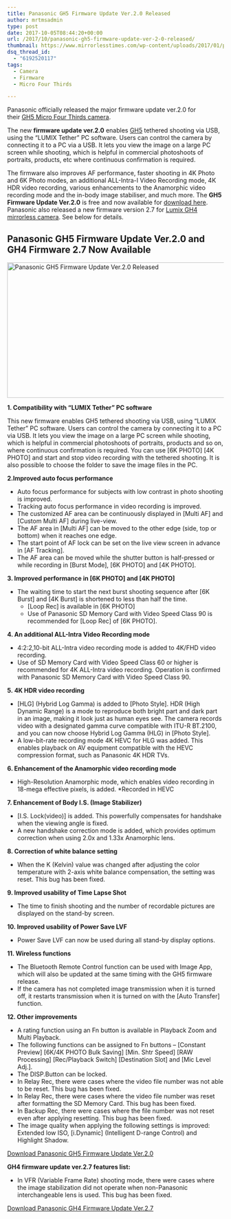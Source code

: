 ```yaml
---
title: Panasonic GH5 Firmware Update Ver.2.0 Released
author: mrtmsadmin
type: post
date: 2017-10-05T08:44:20+00:00
url: /2017/10/panasonic-gh5-firmware-update-ver-2-0-released/
thumbnail: https://www.mirrorlesstimes.com/wp-content/uploads/2017/01/panasonic-gh5.jpg
dsq_thread_id:
  - "6192520117"
tags:
  - Camera
  - Firmware
  - Micro Four Thirds

---
```

Panasonic officially released the major firmware update ver.2.0 for their [GH5 Micro Four Thirds camera][1].

The new **firmware update ver.2.0** enables <a href="http://amzn.to/2yGoJQk" target="_blank" rel="noopener">GH5</a> tethered shooting via USB, using the “LUMIX Tether” PC software. Users can control the camera by connecting it to a PC via a USB. It lets you view the image on a large PC screen while shooting, which is helpful in commercial photoshoots of portraits, products, etc where continuous confirmation is required.

The firmware also improves AF performance, faster shooting in 4K Photo and 6K Photo modes, an additional ALL-Intra-I Video Recording mode, 4K HDR video recording, various enhancements to the Anamorphic video recording mode and the in-body image stabiliser, and much more. The **GH5 Firmware Update Ver.2.0** is free and now available for <a href="http://av.jpn.support.panasonic.com/support/global/cs/dsc/download/fts/index2.html" target="_blank" rel="nofollow external noopener noreferrer">download here</a>. Panasonic also released a new firmware version 2.7 for <a href="http://amzn.to/2k4Dn0T" target="_blank" rel="nofollow external noopener noreferrer" data-wpel-link="external">Lumix GH4 mirrorless camera</a>. See below for details.

## Panasonic GH5 Firmware Update Ver.2.0 and GH4 Firmware 2.7 Now Available

[<img class="aligncenter wp-image-1106 size-full" title="Panasonic GH5 Firmware Update Ver.2.0 Released" src="https://i0.wp.com/www.mirrorlesstimes.com/wp-content/uploads/2017/05/panasonic-gh5-firmware-v1-1-coming-april-24-10-bit-422-1080-video.jpg?resize=600%2C314&#038;ssl=1" alt="Panasonic GH5 Firmware Update Ver.2.0 Released" width="600" height="314" srcset="https://i0.wp.com/www.mirrorlesstimes.com/wp-content/uploads/2017/05/panasonic-gh5-firmware-v1-1-coming-april-24-10-bit-422-1080-video.jpg?w=1200&ssl=1 1200w, https://i0.wp.com/www.mirrorlesstimes.com/wp-content/uploads/2017/05/panasonic-gh5-firmware-v1-1-coming-april-24-10-bit-422-1080-video.jpg?resize=300%2C157&ssl=1 300w, https://i0.wp.com/www.mirrorlesstimes.com/wp-content/uploads/2017/05/panasonic-gh5-firmware-v1-1-coming-april-24-10-bit-422-1080-video.jpg?resize=768%2C402&ssl=1 768w, https://i0.wp.com/www.mirrorlesstimes.com/wp-content/uploads/2017/05/panasonic-gh5-firmware-v1-1-coming-april-24-10-bit-422-1080-video.jpg?resize=1024%2C536&ssl=1 1024w" sizes="(max-width: 600px) 100vw, 600px" data-recalc-dims="1" />][2]

**<span class="subheader2">1. Compatibility with “LUMIX Tether” PC software</span>**

This new firmware enables GH5 tethered shooting via USB, using “LUMIX Tether” PC software. Users can control the camera by connecting it to a PC via USB. It lets you view the image on a large PC screen while shooting, which is helpful in commercial photoshoots of portraits, products and so on, where continuous confirmation is required. You can use \[6K PHOTO\] \[4K PHOTO\] and start and stop video recording with the tethered shooting. It is also possible to choose the folder to save the image files in the PC.

**<span class="subheader2">2.Improved auto focus performance</span>**

  * Auto focus performance for subjects with low contrast in photo shooting is improved.
  * Tracking auto focus performance in video recording is improved.
  * The customized AF area can be continuously displayed in [Multi AF] and [Custom Multi AF] during live-view.
  * The AF area in [Multi AF] can be moved to the other edge (side, top or bottom) when it reaches one edge.
  * The start point of AF lock can be set on the live view screen in advance in [AF Tracking].
  * The AF area can be moved while the shutter button is half-pressed or while recording in [Burst Mode], [6K PHOTO] and [4K PHOTO].

**<span class="subheader2">3. Improved performance in [6K PHOTO] and [4K PHOTO]</span>**

  * The waiting time to start the next burst shooting sequence after [6K Burst] and [4K Burst] is shortened to less than half the time. 
      * [Loop Rec] is available in [6K PHOTO]
      * Use of Panasonic SD Memory Card with Video Speed Class 90 is recommended for [Loop Rec] of [6K PHOTO].

**<span class="subheader2">4. An additional ALL-Intra Video Recording mode</span>**

  * 4:2:2,10-bit ALL-Intra video recording mode is added to 4K/FHD video recording.
  * Use of SD Memory Card with Video Speed Class 60 or higher is recommended for 4K ALL-Intra video recording. Operation is confirmed with Panasonic SD Memory Card with Video Speed Class 90.

<span class="subheader2"><b>5. </b><b>4K HDR video recording</b></span>

  * \[HLG\] (Hybrid Log Gamma) is added to [Photo Style]. HDR (High Dynamic Range) is a mode to reproduce both bright part and dark part in an image, making it look just as human eyes see. The camera records video with a designated gamma curve compatible with ITU-R <span class="skimlinks-unlinked">BT.2100</span>, and you can now choose Hybrid Log Gamma (HLG) in [Photo Style].
  * A low-bit-rate recording mode 4K HEVC for HLG was added. This enables playback on AV equipment compatible with the HEVC compression format, such as Panasonic 4K HDR TVs.

**<span class="subheader2">6. Enhancement of the Anamorphic video recording mode</span>**

  * High-Resolution Anamorphic mode, which enables video recording in 18-mega effective pixels, is added. *Recorded in HEVC

**<span class="subheader2">7. Enhancement of Body I.S. (Image Stabilizer)</span>**

  * [I.S. Lock(video)] is added. This powerfully compensates for handshake when the viewing angle is fixed.
  * A new handshake correction mode is added, which provides optimum correction when using 2.0x and 1.33x Anamorphic lens.

**<span class="subheader2">8. Correction of white balance setting</span>**

  * When the K (Kelvin) value was changed after adjusting the color temperature with 2-axis white balance compensation, the setting was reset. This bug has been fixed.

**<span class="subheader2">9. Improved usability of Time Lapse Shot</span>**

  * The time to finish shooting and the number of recordable pictures are displayed on the stand-by screen.

**<span class="subheader2">10. Improved usability of Power Save LVF</span>**

  * Power Save LVF can now be used during all stand-by display options.

**<span class="subheader2">11. Wireless functions</span>**

  * The Bluetooth Remote Control function can be used with Image App, which will also be updated at the same timing with the GH5 firmware release.
  * If the camera has not completed image transmission when it is turned off, it restarts transmission when it is turned on with the [Auto Transfer] function.

**<span class="subheader2">12. Other improvements</span>**

  * A rating function using an Fn button is available in Playback Zoom and Multi Playback.
  * The following functions can be assigned to Fn buttons – \[Constant Preview\] \[6K/4K PHOTO Bulk Saving\] \[Min. Shtr Speed\] \[RAW Processing\] \[Rec/Playback Switch\] \[Destination Slot\] and [Mic Level Adj.].
  * The DISP.Button can be locked.
  * In Relay Rec, there were cases where the video file number was not able to be reset. This bug has been fixed.
  * In Relay Rec, there were cases where the video file number was reset after formatting the SD Memory Card. This bug has been fixed.
  * In Backup Rec, there were cases where the file number was not reset even after applying resetting. This bug has been fixed.
  * The image quality when applying the following settings is improved: Extended low ISO, \[i.Dynamic\] (Intelligent D-range Control) and Highlight Shadow.

<a class="btn btn-primary btn-lg btn-block btn-danger" title="Panasonic GH5 Firmware Update Ver.2.0" role="button" href="http://av.jpn.support.panasonic.com/support/global/cs/dsc/download/fts/index2.html" target="“_blank”">Download Panasonic GH5 Firmware Update Ver.2.0</a>

**GH4 firmware update ver.2.7 features list:**

  * In VFR (Variable Frame Rate) shooting mode, there were cases where the image stabilization did not operate when non-Panasonic interchangeable lens is used. This bug has been fixed.

<a class="btn btn-primary btn-lg btn-block btn-danger" title="Panasonic GH4 Firmware Update Ver.2.7" role="button" href="http://av.jpn.support.panasonic.com/support/global/cs/dsc/download/fts/dl/gh4.html" target="“_blank”">Download Panasonic GH4 Firmware Update Ver.2.7</a>

 [1]: https://www.mirrorlesstimes.com/2017/01/panasonic-gh5/
 [2]: https://i0.wp.com/www.mirrorlesstimes.com/wp-content/uploads/2017/05/panasonic-gh5-firmware-v1-1-coming-april-24-10-bit-422-1080-video.jpg?ssl=1